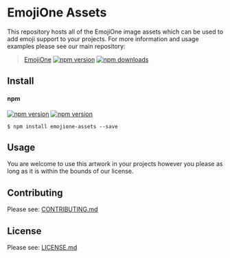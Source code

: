 # EmojiOne Assets

This repository hosts all of the EmojiOne image assets which can be used to add emoji support to your projects. For more information and usage examples please see our main repository: 

> [EmojiOne](https://github.com/Ranks/emojione)
> [![npm version](https://img.shields.io/npm/v/emojione.svg)](https://www.npmjs.com/package/emojione) [![npm downloads](https://img.shields.io/npm/dt/emojione.svg)](https://www.npmjs.com/package/emojione)

## Install

#### npm

[![npm version](https://img.shields.io/npm/v/emojion-assets.svg)](https://www.npmjs.com/package/emojione-assets) 
[![npm version](https://img.shields.io/npm/dt/emojione-assets.svg)](https://www.npmjs.com/package/emojione-assets)

```
$ npm install emojione-assets --save
```

## Usage

You are welcome to use this artwork in your projects however you please as long as it is within the bounds of our license.


## Contributing

Please see: [CONTRIBUTING.md](https://github.com/Ranks/emojione-assets/blob/master/CONTRIBUTING.md)


## License

Please see: [LICENSE.md](https://github.com/Ranks/emojione-assets/blob/master/LICENSE.md)
